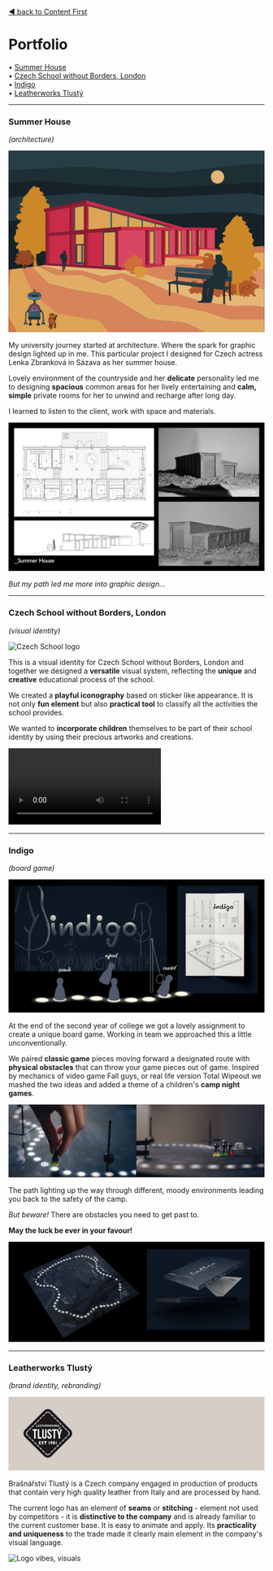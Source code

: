 [◀︎ back to Content First](03-content-first.md)

# Portfolio
• [Summer House](#summer-house)\
• [Czech School without Borders, London](#czech-school-without-borders-london)\
• [Indigo](#indigo)\
• [Leatherworks Tlustý](#leatherworks-tlustý)

---
### Summer House
*(architecture)*

![Mood picture of the house](Architektura.png)

My university journey started at architecture. Where the spark for graphic design lighted up in me. This particular project I designed for Czech actress Lenka Zbranková in Sázava as her summer house.

Lovely environment of the countryside and her **delicate** personality led me to designing **spacious** common areas for her lively entertaining and **calm, simple** private rooms for her to unwind and recharge after long day.

I learned to listen to the client, work with space and materials.

![Floor plan, photos of concrete model](Architektura2.png)

*But my path led me more into graphic design...*

---
### Czech School without Borders, London
*(visual identity)*

![Czech School logo](CzechSchool_uvod.png)

This is a visual identity for Czech School without Borders, London and together we designed a **versatile** visual system, reflecting the **unique** and **creative** educational process of the school.

We created a **playful iconography** based on sticker like appearance. It is not only **fun element** but also **practical tool** to classify all the activities the school provides.

We wanted to **incorporate children** themselves to be part of their school identity by using their precious artworks and creations.

![Czech School motion](CzechSchool_video.mp4)

---
### Indigo
*(board game)*

![Indigo visuals](Indigo1.png)

At the end of the second year of college we got a lovely assignment to create a unique board game. Working in team we approached this a little unconventionally.

We paired **classic game** pieces moving forward a designated route with **physical obstacles** that can throw your game pieces out of game. Inspired by mechanics of video game Fall guys, or real life version Total Wipeout we mashed the two ideas and added a theme of a children's **camp night games**. 

![Indigo gameplay](Indigo2.png)

The path lighting up the way through different, moody environments leading you back to the safety of the camp.

*But beware!* There are obstacles you need to get past to.

**May the luck be ever in your favour!**

![Indigo board and packaging](Indigo3.png)

---
### Leatherworks Tlustý
*(brand identity, rebranding)*

![Logo rebranded](Tlusty_logo.gif)

Brašnářství Tlustý is a Czech company engaged in production of products that contain very high quality leather from Italy and are processed by hand.

The current logo has an element of **seams** or **stitching** - element not used by competitors - it is **distinctive to the company** and is already familiar to the current customer base. It is easy to animate and apply. Its **practicality and uniqueness** to the trade made it clearly main element in the company's visual language. 

![Logo vibes, visuals](Tlusty_cover.gif)